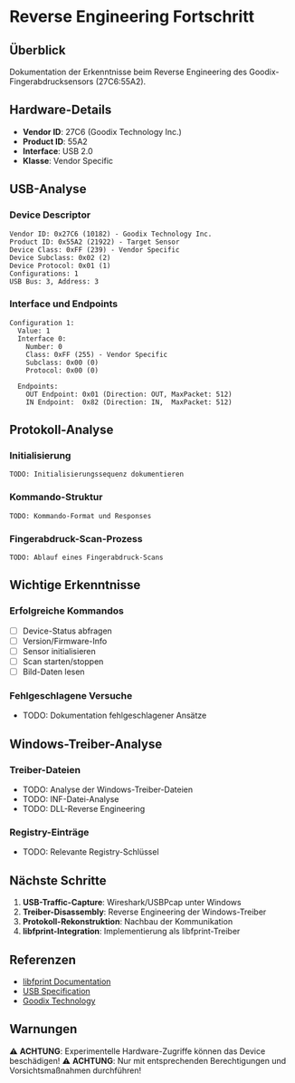 # Reverse Engineering Fortschritt

## Überblick
Dokumentation der Erkenntnisse beim Reverse Engineering des Goodix-Fingerabdrucksensors (27C6:55A2).

## Hardware-Details
- **Vendor ID**: 27C6 (Goodix Technology Inc.)
- **Product ID**: 55A2
- **Interface**: USB 2.0
- **Klasse**: Vendor Specific

## USB-Analyse

### Device Descriptor
```
Vendor ID: 0x27C6 (10182) - Goodix Technology Inc.
Product ID: 0x55A2 (21922) - Target Sensor
Device Class: 0xFF (239) - Vendor Specific
Device Subclass: 0x02 (2)
Device Protocol: 0x01 (1)
Configurations: 1
USB Bus: 3, Address: 3
```

### Interface und Endpoints
```
Configuration 1:
  Value: 1
  Interface 0: 
    Number: 0
    Class: 0xFF (255) - Vendor Specific
    Subclass: 0x00 (0)
    Protocol: 0x00 (0)
    
  Endpoints:
    OUT Endpoint: 0x01 (Direction: OUT, MaxPacket: 512)
    IN Endpoint:  0x82 (Direction: IN,  MaxPacket: 512)
```

## Protokoll-Analyse

### Initialisierung
```
TODO: Initialisierungssequenz dokumentieren
```

### Kommando-Struktur
```
TODO: Kommando-Format und Responses
```

### Fingerabdruck-Scan-Prozess
```
TODO: Ablauf eines Fingerabdruck-Scans
```

## Wichtige Erkenntnisse

### Erfolgreiche Kommandos
- [ ] Device-Status abfragen
- [ ] Version/Firmware-Info
- [ ] Sensor initialisieren
- [ ] Scan starten/stoppen
- [ ] Bild-Daten lesen

### Fehlgeschlagene Versuche
- TODO: Dokumentation fehlgeschlagener Ansätze

## Windows-Treiber-Analyse

### Treiber-Dateien
- TODO: Analyse der Windows-Treiber-Dateien
- TODO: INF-Datei-Analyse
- TODO: DLL-Reverse Engineering

### Registry-Einträge
- TODO: Relevante Registry-Schlüssel

## Nächste Schritte

1. **USB-Traffic-Capture**: Wireshark/USBPcap unter Windows
2. **Treiber-Disassembly**: Reverse Engineering der Windows-Treiber
3. **Protokoll-Rekonstruktion**: Nachbau der Kommunikation
4. **libfprint-Integration**: Implementierung als libfprint-Treiber

## Referenzen

- [libfprint Documentation](https://fprint.freedesktop.org/)
- [USB Specification](https://www.usb.org/documents)
- [Goodix Technology](https://www.goodix.com/)

## Warnungen

⚠️ **ACHTUNG**: Experimentelle Hardware-Zugriffe können das Device beschädigen!
⚠️ **ACHTUNG**: Nur mit entsprechenden Berechtigungen und Vorsichtsmaßnahmen durchführen!
